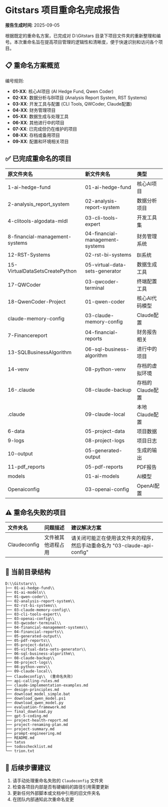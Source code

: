 # Gitstars 项目重命名完成报告

**报告生成时间**: 2025-09-05

根据既定的重命名方案，已完成对 D:\\Gitstars 目录下项目文件夹的重新整理和编号。本次重命名旨在提高项目管理的逻辑性和清晰度，便于快速识别和访问各个项目。

## 📋 重命名方案概览

编号规则:
- **01-XX**: 核心AI项目 (AI Hedge Fund, Qwen Coder)
- **02-XX**: 数据分析与BI项目 (Analysis Report System, RST Systems)
- **03-XX**: 开发工具与配置 (CLI Tools, QWCoder, Claude配置)
- **04-XX**: 财务管理项目
- **05-XX**: 数据生成与处理工具
- **06-XX**: 其他进行中的项目
- **07-XX**: 已完成但仍在维护的项目
- **08-XX**: 存档或备用项目
- **09-XX**: 配置和环境相关项目

## ✅ 已完成重命名的项目

| 原文件夹名 | 新文件夹名 | 类型 |
| :--- | :--- | :--- |
| 1-ai-hedge-fund | 01-ai-hedge-fund | 核心AI项目 |
| 2-analysis_report_system | 02-analysis-report-system | 数据分析项目 |
| 4-clitools-algodata-mldl | 03-cli-tools-expert | 开发工具集 |
| 8-financial-management-systems | 04-financial-management-systems | 财务管理系统 |
| 12-RST-Systems | 02-rst-bi-systems | BI系统 |
| 15-VirtualDataSetsCreatePython | 05-virtual-data-sets-generator | 数据生成工具 |
| 17-QWCoder | 03-qwcoder-terminal | 终端配置工具 |
| 18-QwenCoder-Project | 01-qwen-coder | 核心AI代码模型 |
| claude-memory-config | 03-claude-memory-config | Claude配置 |
| 7-Financereport | 04-financial-reports | 财务报告相关 |
| 13-SQLBusinessAlgorithm | 06-sql-business-algorithm | 进行中的项目 |
| 14-venv | 08-python-venv | 存档的虚拟环境 |
| 16-.claude | 08-claude-backup | 存档的Claude配置 |
| .claude | 09-claude-local | 本地Claude配置 |
| 6-data | 05-project-data | 项目数据 |
| 9-logs | 08-project-logs | 项目日志 |
| 10-output | 05-generated-output | 生成的输出 |
| 11-pdf_reports | 05-pdf-reports | PDF报告 |
| models | 01-ai-models | AI模型 |
| Openaiconfig | 03-openai-config | OpenAI配置 |

## ⚠️ 重命名失败的项目

| 文件夹名 | 问题描述 | 建议解决方案 |
| :--- | :--- | :--- |
| Claudeconfig | 文件被其他进程占用 | 请关闭可能正在使用该文件夹的程序，然后手动重命名为 \"03-claude-api-config\" |

## 📁 当前目录结构

```
D:\\Gitstars\\
├── 01-ai-hedge-fund\\
├── 01-ai-models\\
├── 01-qwen-coder\\
├── 02-analysis-report-system\\
├── 02-rst-bi-systems\\
├── 03-claude-memory-config\\
├── 03-cli-tools-expert\\
├── 03-openai-config\\
├── 03-qwcoder-terminal\\
├── 04-financial-management-systems\\
├── 04-financial-reports\\
├── 05-generated-output\\
├── 05-pdf-reports\\
├── 05-project-data\\
├── 05-virtual-data-sets-generator\\
├── 06-sql-business-algorithm\\
├── 08-claude-backup\\
├── 08-project-logs\\
├── 08-python-venv\\
├── 09-claude-local\\
├── Claudeconfig\\  (重命名失败)
├── api-calling-rules.md
├── claude-implementation-examples.md
├── design-principles.md
├── download_model_simple.bat
├── download_qwen_model.ps1
├── download_qwen_model.py
├── evaluation-framework.md
├── final_download.py
├── gpt-5-coding.md
├── project-health-report.md
├── project-renaming-plan.md
├── project-summary.md
├── prompt-engineering.md
├── README.md
├── tatus
├── todoschecklist.md
└── trion.txt
```

## 📝 后续步骤建议

1. 请手动处理重命名失败的 `Claudeconfig` 文件夹
2. 检查各项目内部是否有硬编码的路径引用需要更新
3. 更新任何外部脚本或文档中引用的旧文件夹名
4. 在团队内部通知此次重命名变更